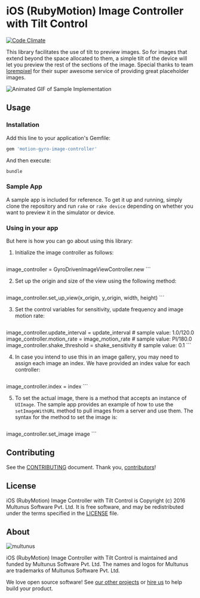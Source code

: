 # iOS (RubyMotion) Image Controller with Tilt Control

[![Code Climate](https://codeclimate.com/github/multunus/motion-gyro-image-controller.png)](https://codeclimate.com/github/multunus/motion-gyro-image-controller)

This library facilitates the use of tilt to preview images. So for images that
extend beyond the space allocated to them, a simple tilt of the device will let
you preview the rest of the sections of the image. Special thanks to team
[lorempixel](http://lorempixel.com/) for their super awesome service of providing
great placeholder images.

![Animated GIF of Sample Implementation](http://dl.dropboxusercontent.com/s/1a1vcisjmi81ctz/gyro-image-sample.gif)

## Usage

### Installation

Add this line to your application's Gemfile:

```ruby
gem 'motion-gyro-image-controller'
```

And then execute:
```ruby
bundle
```

### Sample App

A sample app is included for reference. To get it up and running, simply clone the
repository and run ```rake``` or ```rake device``` depending on whether you want
to preview it in the simulator or device.

### Using in your app

But here is how you can go about using this library:

1.  Initialize the image controller as follows:

    ```ruby
image_controller = GyroDrivenImageViewController.new
    ```

2. Set up the origin and size of the view using the following method:

    ```ruby
image_controller.set_up_view(x_origin, y_origin, width, height)
    ```

3. Set the control variables for sensitivity, update frequency and image motion rate:

    ```ruby
image_controller.update_interval = update_interval    # sample value: 1.0/120.0
image_controller.motion_rate = image_motion_rate      # sample value: PI/180.0
image_controller.shake_threshold = shake_sensitivity  # sample value: 0.1
    ```

4. In case you intend to use this in an image gallery, you may need to assign each
image an index. We have provided an index value for each controller:

    ```ruby
image_controller.index = index
    ```

5. To set the actual image, there is a method that accepts an instance of ```UIImage```.
The sample app provides an example of how to use the ```setImageWithURL``` method
to pull images from a server and use them. The syntax for the method to set the
image is:

    ```ruby
image_controller.set_image image
    ```

## Contributing

See the [CONTRIBUTING] document.
Thank you, [contributors]!

  [CONTRIBUTING]: CONTRIBUTING.md
  [contributors]: https://github.com/multunus/motion-gyro-image-controller/graphs/contributors

## License

iOS (RubyMotion) Image Controller with Tilt Control is Copyright (c) 2016 Multunus
Software Pvt. Ltd. It is free software, and may be redistributed under the terms
specified in the [LICENSE] file.

  [LICENSE]: /LICENSE

## About

![multunus](https://s3.amazonaws.com/multunus-images/Multunus_Logo_Vector_resized.png)

iOS (RubyMotion) Image Controller with Tilt Control is maintained and funded by
Multunus Software Pvt. Ltd. The names and logos for Multunus are trademarks of
Multunus Software Pvt. Ltd.

We love open source software!
See [our other projects][community]
or [hire us][hire] to help build your product.

  [community]: http://www.multunus.com/community?utm_source=github
  [hire]: http://www.multunus.com/contact?utm_source=github
